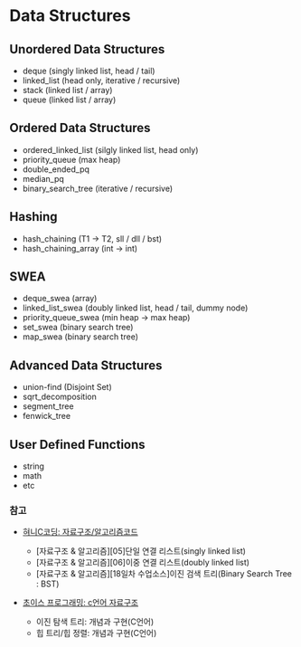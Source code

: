 # Data Structures

## Unordered Data Structures

- deque (singly linked list, head / tail) 
- linked_list (head only, iterative / recursive)
- stack (linked list / array)
- queue (linked list / array)

## Ordered Data Structures

- ordered_linked_list (silgly linked list, head only)
- priority_queue (max heap)
- double_ended_pq
- median_pq
- binary_search_tree (iterative / recursive)

## Hashing

- hash_chaining (T1 $\to$ T2, sll / dll / bst)
- hash_chaining_array (int $\to$ int)

## SWEA

- deque_swea (array)
- linked_list_swea (doubly linked list, head / tail, dummy node)
- priority_queue_swea (min heap -> max heap)
- set_swea (binary search tree)
- map_swea (binary search tree)

## Advanced Data Structures

- union-find (Disjoint Set)
- sqrt_decomposition
- segment_tree
- fenwick_tree

## User Defined Functions

- string
- math
- etc

### 참고

- [혀니C코딩: 자료구조/알고리즘코드](https://cafe.naver.com/honeyc)
  - [자료구조 & 알고리즘][05]단일 연결 리스트(singly linked list)
  - [자료구조 & 알고리즘][06]이중 연결 리스트(doubly linked list)
  - [자료구조 & 알고리즘][18일차 수업소스]이진 검색 트리(Binary Search Tree : BST)

- [초이스 프로그래밍: c언어 자료구조](https://youtube.com/playlist?list=PLjq20pMYInLLWi5JBplcRZ6Z8_X5d3Tvb&si=LadRQqbsRtM-zx-g)
  - 이진 탐색 트리: 개념과 구현(C언어)
  - 힙 트리/힙 정렬: 개념과 구현(C언어)
